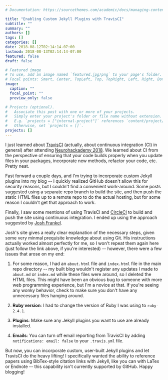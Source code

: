 ```yaml
---
# Documentation: https://sourcethemes.com/academic/docs/managing-content/

title: "Enabling Custom Jekyll Plugins with TravisCI"
subtitle: ""
summary: ""
authors: []
tags: []
categories: []
date: 2018-08-12T02:14:14-07:00
lastmod: 2018-08-13T02:14:14-07:00
featured: false
draft: false

# Featured image
# To use, add an image named `featured.jpg/png` to your page's folder.
# Focal points: Smart, Center, TopLeft, Top, TopRight, Left, Right, BottomLeft, Bottom, BottomRight.
image:
  caption: ""
  focal_point: ""
  preview_only: false

# Projects (optional).
#   Associate this post with one or more of your projects.
#   Simply enter your project's folder or file name without extension.
#   E.g. `projects = ["internal-project"]` references `content/project/deep-learning/index.md`.
#   Otherwise, set `projects = []`.
projects: []
---
```


I just learned about [TravisCI](https://travis-ci.org/) (actually, about continuous integration (CI) in general) after attending [Neurohackademy 2018](http://neurohackademy.org/).  We learned about CI from the perspective of ensuring that your code builds properly when you update files in your packages, incorporate new methods, refactor your code, etc.  Pretty neat.

Fast forward a couple days, and I'm trying to incorporate custom Jekyll plugins into my blog -- I quickly realized GitHub doesn't allow this for security reasons, but I couldn't find  a convenient work-around.  Some posts suggested using a separate repo branch to build the site, and then push the static HTML files up to a remote repo to do the actual hosting, but for some reason I couldn't get that approach to work.

Finally, I saw some mentions of using TravisCI and [CircleCI](https://circleci.com/pricing/?utm_source=gb&utm_medium=SEM&utm_campaign=SEM-gb-200-Eng-ni&utm_content=SEM-gb-200-Eng-ni-Circle-CI&gclid=Cj0KCQjwtb_bBRCFARIsAO5fVvGQIO23w0ahWrTj3v8MrGLEnjI00KcEClqUuQda-Q_cz05h8jjEC5QaAjeREALw_wcB) to build and push the site using continuous integration.  I ended up using the approach suggested by [Josh Frankel](http://joshfrankel.me/blog/deploying-a-jekyll-blog-to-github-pages-with-custom-plugins-and-travisci/).

Josh's site gives a really clear explanation of the necessary steps, given some very minmal prequisite knowledge about using Git.  His instructions actually worked almost perfectly for me, so I won't repeat them again here (just follow the link above, if you're interested) -- however, there were a few issues that arose on my end:

  1. For some reason, I had an ```about.html``` file and ```index.html``` file in the main repo directory -- my built blog wouldn't register any updates I made to ```about.md``` or ```index.md``` while these files were around, so I deleted the HTML files.  This might have been an obvious bug to someone with more web programming experience, but I'm a novice at that.  If you're seeing any wonky behavior, check to make sure you don't have any unnecessary files hanging around.

  2. **Ruby version**:  I had to change the version of Ruby I was using to ```ruby-2.4.1```.

  3. **Plugins**: Make sure any Jekyll plugins you want to use are already installed.

  4. **Emails**: You can turn off email reporting from TravisCI by adding
    ```notifications: email: false``` to your ```.travis.yml``` file.

But now, you can incorporate custom, user-built Jekyll plugins and let TravisCI do the heavy lifting!  I specifically wanted the ability to reference papers using BibTex-style citation links with Jekyll, like you can with LaTex or Endnote -- this capability isn't currently supported by GitHub.  Happy blogging!
